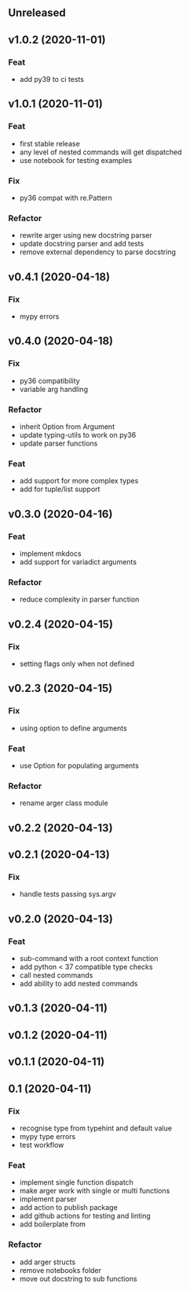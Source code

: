 ## Unreleased

## v1.0.2 (2020-11-01)

### Feat

- add py39 to ci tests

## v1.0.1 (2020-11-01)

### Feat

- first stable release
- any level of nested commands will get dispatched
- use notebook for testing examples

### Fix

- py36 compat with re.Pattern

### Refactor

- rewrite arger using new docstring parser
- update docstring parser and add tests
- remove external dependency to parse docstring

## v0.4.1 (2020-04-18)

### Fix

- mypy errors

## v0.4.0 (2020-04-18)

### Fix

- py36 compatibility
- variable arg handling

### Refactor

- inherit Option from Argument
- update typing-utils to work on py36
- update parser functions

### Feat

- add support for more complex types
- add for tuple/list support

## v0.3.0 (2020-04-16)

### Feat

- implement mkdocs
- add support for variadict arguments

### Refactor

- reduce complexity in parser function

## v0.2.4 (2020-04-15)

### Fix

- setting flags only when not defined

## v0.2.3 (2020-04-15)

### Fix

- using option to define arguments

### Feat

- use Option for populating arguments

### Refactor

- rename arger class module

## v0.2.2 (2020-04-13)

## v0.2.1 (2020-04-13)

### Fix

- handle tests passing sys.argv

## v0.2.0 (2020-04-13)

### Feat

- sub-command with a root context function
- add python < 37 compatible type checks
- call nested commands
- add ability to add nested commands

## v0.1.3 (2020-04-11)

## v0.1.2 (2020-04-11)

## v0.1.1 (2020-04-11)

## 0.1 (2020-04-11)

### Fix

- recognise type from typehint and default value
- mypy type errors
- test workflow

### Feat

- implement single function dispatch
- make arger work with single or multi functions
- implement parser
- add action to publish package
- add github actions for testing and linting
- add boilerplate from

### Refactor

- add arger structs
- remove notebooks folder
- move out docstring to sub functions
